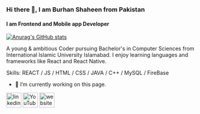### Hi there 👋, I am Burhan Shaheen from Pakistan
#### I am Frontend and Mobile app Developer

[![Anurag's GitHub stats](https://github-readme-stats.vercel.app/api?username=burhanrepos)](https://github.com/anuraghazra/github-readme-stats)

A young & ambitious Coder pursuing Bachelor's in Computer Sciences from International Islamic University Islamabad. I enjoy learning languages and frameworks like React and React Native.

Skills: REACT / JS / HTML / CSS / JAVA / C++ / MySQL / FireBase

- 🔭 I’m currently working on this page. 


[<img src='https://cdn.jsdelivr.net/npm/simple-icons@3.0.1/icons/linkedin.svg' alt='linkedin' height='40'>](https://www.linkedin.com/in/https://www.linkedin.com/in/burhan-shaheen-49b3aa1b0/)  [<img src='https://cdn.jsdelivr.net/npm/simple-icons@3.0.1/icons/youtube.svg' alt='YouTube' height='40'>](https://www.youtube.com/channel/https://www.youtube.com/channel/UC3RUd6v-91EbPchSMopHBoA)  [<img src='https://cdn.jsdelivr.net/npm/simple-icons@3.0.1/icons/icloud.svg' alt='website' height='40'>](https://burhanrepos.github.io/portfolio/)  



